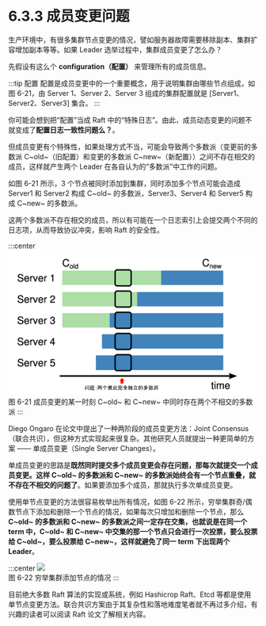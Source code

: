 # 6.3.3 成员变更问题

生产环境中，有很多集群节点变更的情况，譬如服务器故障需要移除副本、集群扩容增加副本等等。如果 Leader 选举过程中，集群成员变更了怎么办？

先假设有这么个 **configuration（配置）** 来管理所有的成员信息。

:::tip 配置
配置是成员变更中的一个重要概念，用于说明集群由哪些节点组成，如图 6-21，由 Server 1、Server 2、Server 3 组成的集群配置就是 [Server1、Server2、Server3] 集合。
:::

你可能会想到把“配置”当成 Raft 中的“特殊日志”。由此，成员动态变更的问题不就变成了**配置日志一致性问题么？**。

但成员变更有个特殊性，如果处理方式不当，可能会导致两个多数派（变更前的多数派 C~old~（旧配置）和变更的多数派 C~new~（新配置））之间不存在相交的成员，这样就产生两个 Leader 在各自认为的“多数派”中工作的问题。

如图 6-21 所示，3 个节点被同时添加到集群，同时添加多个节点可能会造成 Server1 和 Server2 构成 C~old~ 的多数派，Server3、Server4 和 Server5 构成 C~new~ 的多数派。

这两个多数派不存在相交的成员，所以有可能在一个日志索引上会提交两个不同的日志项，从而导致协议冲突，影响 Raft 的安全性。

:::center
  ![](../assets/raft-ConfChange.png) <br/>
  图 6-21 成员变更的某一时刻 C~old~ 和 C~new~ 中同时存在两个不相交的多数派
:::

Diego Ongaro 在论文中提出了一种两阶段的成员变更方法：Joint Consensus（联合共识），但这种方式实现起来很复杂。其他研究人员就提出一种更简单的方案 —— 单成员变更（Single Server Changes）。

单成员变更的思路是**既然同时提交多个成员变更会存在问题，那每次就提交一个成员变更。这样 C~old~ 的多数派和 C~new~ 的多数派始终会有一个节点重叠，就不存在不相交的问题了**。如果要添加多个成员，那就执行多次单成员变更。

使用单节点变更的方法很容易枚举出所有情况，如图 6-22 所示，穷举集群奇/偶数节点下添加和删除一个节点的情况，如果每次只增加和删除一个节点，那么 **C~old~ 的多数派和 C~new~ 的多数派之间一定存在交集，也就说是在同一个 term 中，C~old~ 和 C~new~ 中交集的那一个节点只会进行一次投票，要么投票给 C~old~，要么投票给 C~new~，这样就避免了同一 term 下出现两个 Leader**。

:::center
  ![](../assets/raft-single-server.png) <br/>
  图 6-22 穷举集群添加节点的情况
:::

目前绝大多数 Raft 算法的实现或系统，例如 Hashicrop Raft、Etcd 等都是使用单节点变更方法。联合共识方案由于其复杂性和落地难度笔者就不再过多介绍，有兴趣的读者可以阅读 Raft 论文了解相关内容。